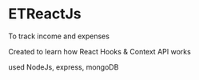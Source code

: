 # ETReactJs
To track income and expenses 

Created to learn how React Hooks & Context API works 

used NodeJs, express, mongoDB

